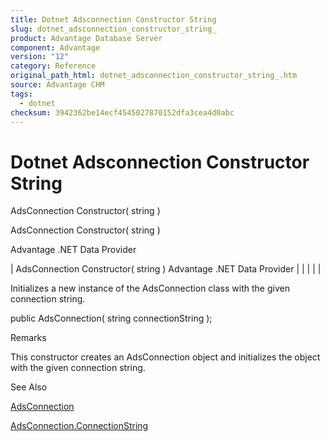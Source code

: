 ```yaml
---
title: Dotnet Adsconnection Constructor String
slug: dotnet_adsconnection_constructor_string_
product: Advantage Database Server
component: Advantage
version: "12"
category: Reference
original_path_html: dotnet_adsconnection_constructor_string_.htm
source: Advantage CHM
tags:
  - dotnet
checksum: 3942362be14ecf4545027870152dfa3cea4d0abc
---
```


# Dotnet Adsconnection Constructor String

AdsConnection Constructor( string )

AdsConnection Constructor( string )

Advantage .NET Data Provider

| AdsConnection Constructor( string )  Advantage .NET Data Provider |  |  |  |  |

Initializes a new instance of the AdsConnection class with the given connection string.

public AdsConnection( string connectionString );

Remarks

This constructor creates an AdsConnection object and initializes the object with the given connection string.

See Also

[AdsConnection](dotnet_adsconnection.md)

[AdsConnection.ConnectionString](dotnet_adsconnection_connectionstring.md)
